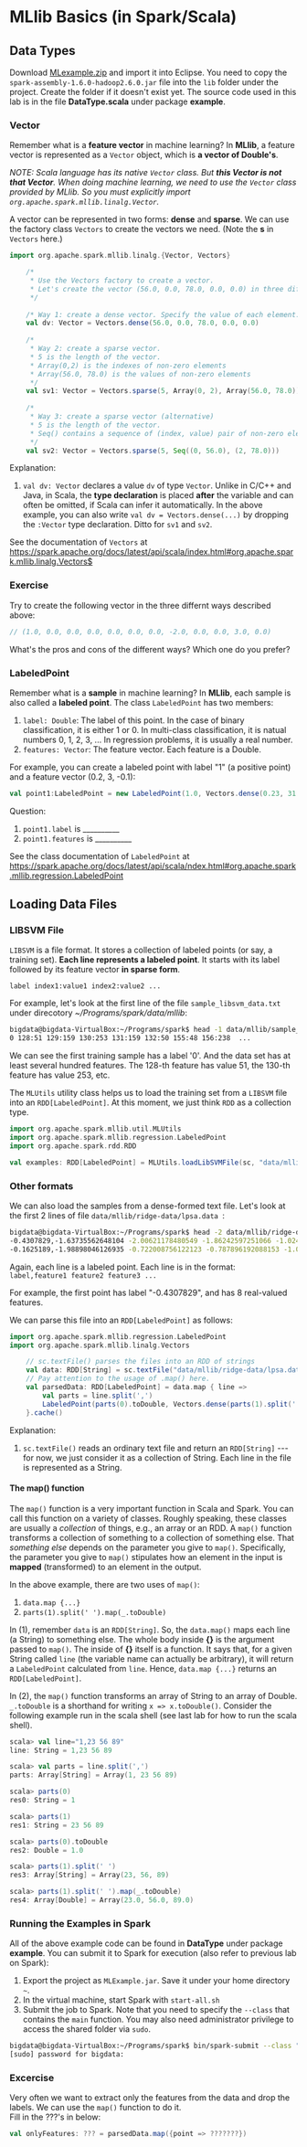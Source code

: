 # MLlib Basics (in Spark/Scala)

## Data Types

Download [MLexample.zip](MLexample.zip) and import it into Eclipse. You need to copy the `spark-assembly-1.6.0-hadoop2.6.0.jar` file into the `lib` folder under the project. Create the folder if it doesn't exist yet. The source code used in this lab is in the file **DataType.scala** under package **example**.


### Vector

Remember what is a **feature vector** in machine learning?
In **MLlib**, a feature vector is represented as a `Vector` object, which is **a vector of Double's**.

*NOTE: Scala language has its native `Vector` class. But **this Vector is not that Vector**. When doing machine learning, we need to use the `Vector` class provided by MLlib. So you must explicitly import `org.apache.spark.mllib.linalg.Vector`.*

A vector can be represented in two forms: **dense** and **sparse**. We can use the factory class `Vectors` to create the vectors we need. (Note the **s** in `Vectors` here.)

```scala
import org.apache.spark.mllib.linalg.{Vector, Vectors}

    /* 
     * Use the Vectors factory to create a vector.
     * Let's create the vector (56.0, 0.0, 78.0, 0.0, 0.0) in three different ways.
     */
    
    /* Way 1: create a dense vector. Specify the value of each element. */
	val dv: Vector = Vectors.dense(56.0, 0.0, 78.0, 0.0, 0.0)
	
	/* 
	 * Way 2: create a sparse vector.
	 * 5 is the length of the vector.
	 * Array(0,2) is the indexes of non-zero elements
	 * Array(56.0, 78.0) is the values of non-zero elements
	 */
	val sv1: Vector = Vectors.sparse(5, Array(0, 2), Array(56.0, 78.0))
	
	/*
	 * Way 3: create a sparse vector (alternative)
	 * 5 is the length of the vector.
	 * Seq() contains a sequence of (index, value) pair of non-zero elements.
	 */
	val sv2: Vector = Vectors.sparse(5, Seq((0, 56.0), (2, 78.0)))
```
Explanation:
1. `val dv: Vector` declares a value `dv` of type `Vector`. Unlike in C/C++ and Java, in Scala, the **type declaration** is placed **after** the variable and can often be omitted, if Scala can infer it automatically. In the above example, you can also write `val dv = Vectors.dense(...)` by dropping the `:Vector` type declaration. Ditto for `sv1` and `sv2`.

See the documentation of `Vectors` at https://spark.apache.org/docs/latest/api/scala/index.html#org.apache.spark.mllib.linalg.Vectors$

### Exercise
Try to create the following vector in the three differnt ways described above:
```scala
// (1.0, 0.0, 0.0, 0.0, 0.0, 0.0, 0.0, -2.0, 0.0, 0.0, 3.0, 0.0)
```
What's the pros and cons of the different ways? Which one do you prefer?

### LabeledPoint
Remember what is a **sample** in machine learning?
In **MLlib**, each sample is also called a **labeled point**. The class `LabeledPoint` has two members:
1. `label: Double`: The label of this point. In the case of binary classification, it is either 1 or 0. In multi-class classification, it is natual numbers 0, 1, 2, 3, ... In regression problems, it is usually a real number.
2. `features: Vector`: The feature vector. Each feature is a Double.

For example, you can create a labeled point with label "1" (a positive point) and a feature vector (0.2, 3, -0.1):  
```scala
val point1:LabeledPoint = new LabeledPoint(1.0, Vectors.dense(0.23, 31.0, -0.89))
```
Question:  
1. `point1.label` is \_\_\_\_\_\_\_\_\_\_
2. `point1.features` is \_\_\_\_\_\_\_\_\_\_

See the class documentation of `LabeledPoint` at https://spark.apache.org/docs/latest/api/scala/ndex.html#org.apache.spark.mllib.regression.LabeledPoint

## Loading Data Files

### LIBSVM File

`LIBSVM` is a file format. It stores a collection of labeled points (or say, a training set). **Each line represents a labeled point**. It starts with its label followed by its feature vector **in sparse form**.

`label index1:value1 index2:value2 ...`

For example, let's look at the first line of the file `sample_libsvm_data.txt` under direcotory *~/Programs/spark/data/mllib*:

```bash
bigdata@bigdata-VirtualBox:~/Programs/spark$ head -1 data/mllib/sample_libsvm_data.txt 
0 128:51 129:159 130:253 131:159 132:50 155:48 156:238  ...
```

We can see the first training sample has a label '0'. And the data set has at least several hundred features. The 128-th feature has value 51, 
the 130-th feature has value 253, etc.

The `MLUtils` utility class helps us to load the training set from a `LIBSVM` file into an `RDD[LabeledPoint]`. At this moment, we just think `RDD` as a collection type.

```scala
import org.apache.spark.mllib.util.MLUtils
import org.apache.spark.mllib.regression.LabeledPoint
import org.apache.spark.rdd.RDD

val examples: RDD[LabeledPoint] = MLUtils.loadLibSVMFile(sc, "data/mllib/sample_libsvm_data.txt")
```

### Other formats
We can also load the samples from a dense-formed text file. Let's look at the first 2 lines of file `data/mllib/ridge-data/lpsa.data `:  
```bash
bigdata@bigdata-VirtualBox:~/Programs/spark$ head -2 data/mllib/ridge-data/lpsa.data 
-0.4307829,-1.63735562648104 -2.00621178480549 -1.86242597251066 -1.02470580167082 -0.522940888712441 -0.863171185425945 -1.04215728919298 -0.864466507337306
-0.1625189,-1.98898046126935 -0.722008756122123 -0.787896192088153 -1.02470580167082 -0.522940888712441 -0.863171185425945 -1.04215728919298 -0.864466507337306
```
Again, each line is a labeled point. Each line is in the format:  
``label,feature1 feature2 feature3 ...``

For example, the first point has label "-0.4307829", and has 8 real-valued features.

We can parse this file into an `RDD[LabeledPoint]`  as follows:
```scala
import org.apache.spark.mllib.regression.LabeledPoint
import org.apache.spark.mllib.linalg.Vectors

	// sc.textFile() parses the files into an RDD of strings
	val data: RDD[String] = sc.textFile("data/mllib/ridge-data/lpsa.data")
	// Pay attention to the usage of .map() here.
	val parsedData: RDD[LabeledPoint] = data.map { line =>
		val parts = line.split(',')
		LabeledPoint(parts(0).toDouble, Vectors.dense(parts(1).split(' ').map(_.toDouble)))
	}.cache()
```
Explanation:  
1. `sc.textFile()` reads an ordinary text file and return an `RDD[String]` --- for now, we just consider it as a collection of String. Each line in the file is represented as a String.


#### The **map()** function
The `map()` function is a very important function in Scala and Spark.
You can call this function on a variety of classes.
Roughly speaking, these classes are usually a *collection* of things,
e.g., an array or an RDD.
A `map()` function transforms a collection of something to a collection of something else. 
That *something else* depends on the parameter you give to `map()`.
Specifically, the parameter you give to `map()` stipulates how an element in the input is **mapped** (transformed) to an element in the output.

In the above example, there are two uses of `map()`:
1. `data.map {...}`
2. `parts(1).split(' ').map(_.toDouble)`

In (1), remember `data` is an `RDD[String]`. So, the `data.map()` maps each line (a String) to something else.
The whole body inside **{}** is the argument passed to `map()`.
The inside of **{}** itself is a function.
It says that, for a given String called `line` (the variable name can actually be arbitrary),
it will return a `LabeledPoint` calculated from `line`.
Hence, `data.map {...}` returns an `RDD[LabeledPoint]`.

In (2), the `map()` function transforms an array of String to an array of Double.
`_.toDouble` is a shorthand for writing `x => x.toDouble()`.
Consider the following example run in the scala shell (see last lab for how to run the scala shell).
```scala
scala> val line="1,23 56 89"
line: String = 1,23 56 89

scala> val parts = line.split(',')
parts: Array[String] = Array(1, 23 56 89)

scala> parts(0)
res0: String = 1

scala> parts(1)
res1: String = 23 56 89

scala> parts(0).toDouble
res2: Double = 1.0

scala> parts(1).split(' ')
res3: Array[String] = Array(23, 56, 89)

scala> parts(1).split(' ').map(_.toDouble)
res4: Array[Double] = Array(23.0, 56.0, 89.0)
```

### Running the Examples in Spark
All of the above example code can be found in **DataType** under package **example**. You can submit it to Spark for execution (also refer to previous lab on Spark):

1. Export the project as  `MLExample.jar`. Save it under your home directory `~`.
2. In the virtual machine, start Spark with `start-all.sh`
3. Submit the job to Spark. Note that you need to specify the `--class` that contains the `main` function. You may also need administrator privilege to access the shared folder via `sudo`.

```bash
bigdata@bigdata-VirtualBox:~/Programs/spark$ bin/spark-submit --class "example.DataType" --master spark://localhost:7077 ~/MLExample.jar
[sudo] password for bigdata: 
```

### Excercise
Very often we want to extract only the features from the data and drop the labels. We can use the `map()` function to do it.  
Fill in the ???'s in below:  
```scala
val onlyFeatures: ??? = parsedData.map({point => ???????})
```
